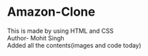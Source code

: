 # Amazon-Clone
This is made by using HTML and CSS
<br>
Author- Mohit Singh
<br>
Added all the contents(images and code today)
